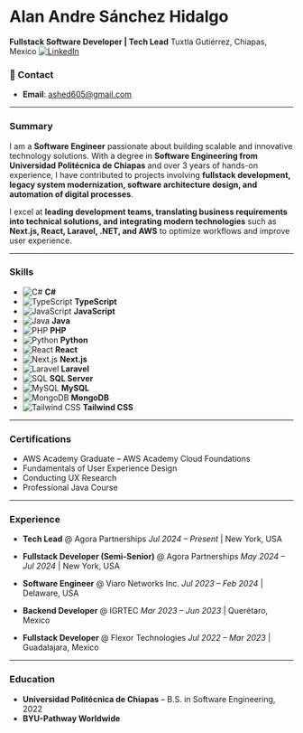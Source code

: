 
# **Alan Andre Sánchez Hidalgo**

**Fullstack Software Developer | Tech Lead**
Tuxtla Gutiérrez, Chiapas, Mexico
[![LinkedIn](https://cdn-icons-png.flaticon.com/24/174/174857.png)](https://www.linkedin.com/in/alan-andre-s%C3%A1nchez-hidalgo-65123b253)

### 📩 Contact

* **Email**: [ashed605@gmail.com](mailto:ashed605@gmail.com)

---

### **Summary**

I am a **Software Engineer** passionate about building scalable and innovative technology solutions. With a degree in **Software Engineering from Universidad Politécnica de Chiapas** and over 3 years of hands-on experience, I have contributed to projects involving **fullstack development, legacy system modernization, software architecture design, and automation of digital processes**.

I excel at **leading development teams, translating business requirements into technical solutions, and integrating modern technologies** such as **Next.js, React, Laravel, .NET, and AWS** to optimize workflows and improve user experience.

---

### **Skills**

* ![C#](https://cdn-icons-png.flaticon.com/24/6132/6132222.png) **C#**
* ![TypeScript](https://cdn-icons-png.flaticon.com/24/919/919832.png) **TypeScript**
* ![JavaScript](https://cdn-icons-png.flaticon.com/24/919/919828.png) **JavaScript**
* ![Java](https://cdn-icons-png.flaticon.com/24/226/226777.png) **Java**
* ![PHP](https://cdn-icons-png.flaticon.com/24/919/919830.png) **PHP**
* ![Python](https://cdn-icons-png.flaticon.com/24/5968/5968350.png) **Python**
* ![React](https://cdn-icons-png.flaticon.com/24/919/919851.png) **React**
* ![Next.js](https://cdn-icons-png.flaticon.com/24/919/919847.png) **Next.js**
* ![Laravel](https://cdn-icons-png.flaticon.com/24/919/919833.png) **Laravel**
* ![SQL](https://cdn-icons-png.flaticon.com/24/732/732233.png) **SQL Server**
* ![MySQL](https://cdn-icons-png.flaticon.com/24/919/919836.png) **MySQL**
* ![MongoDB](https://cdn-icons-png.flaticon.com/24/919/919838.png) **MongoDB**
* ![Tailwind CSS](https://cdn-icons-png.flaticon.com/24/5968/5968674.png) **Tailwind CSS**

---

### **Certifications**

* AWS Academy Graduate – AWS Academy Cloud Foundations
* Fundamentals of User Experience Design
* Conducting UX Research
* Professional Java Course

---

### **Experience**

* **Tech Lead** @ Agora Partnerships
  *Jul 2024 – Present* | New York, USA

* **Fullstack Developer (Semi-Senior)** @ Agora Partnerships
  *May 2024 – Jul 2024* | New York, USA

* **Software Engineer** @ Viaro Networks Inc.
  *Jul 2023 – Feb 2024* | Delaware, USA

* **Backend Developer** @ IGRTEC
  *Mar 2023 – Jun 2023* | Querétaro, Mexico

* **Fullstack Developer** @ Flexor Technologies
  *Jul 2022 – Mar 2023* | Guadalajara, Mexico

---

### **Education**

* **Universidad Politécnica de Chiapas** – B.S. in Software Engineering, 2022
* **BYU-Pathway Worldwide**
